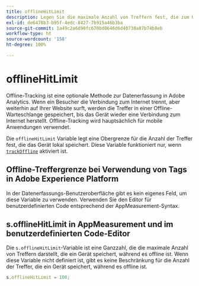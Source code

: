 ```yaml
---
title: offlineHitLimit
description: Legen Sie die maximale Anzahl von Treffern fest, die zum Offline-Tracking in die Warteschlange gestellt werden sollen.
exl-id: de6478b3-b95f-4edc-8427-7b915a46b3ba
source-git-commit: 1a49c2a6d90fc670bd0646d6d40738a87b74b8eb
workflow-type: ht
source-wordcount: '158'
ht-degree: 100%

---
```


# offlineHitLimit

Offline-Tracking ist eine optionale Methode zur Datenerfassung in Adobe Analytics. Wenn ein Besucher die Verbindung zum Internet trennt, aber weiterhin auf Ihrer Website surft, werden die Treffer in einer Offline-Warteschlange gespeichert, bis das Gerät wieder eine Verbindung zum Internet herstellt. Offline-Tracking wird hauptsächlich für mobile Anwendungen verwendet.

Die `offlineHitLimit` Variable legt eine Obergrenze für die Anzahl der Treffer fest, die das Gerät lokal speichert. Diese Variable funktioniert nur, wenn [`trackOffline`](trackoffline.md) aktiviert ist.

## Offline-Treffergrenze bei Verwendung von Tags in Adobe Experience Platform

In der Datenerfassungs-Benutzeroberfläche gibt es kein eigenes Feld, um diese Variable zu verwenden. Verwenden Sie den Editor für benutzerdefinierten Code entsprechend der AppMeasurement-Syntax.

## s.offlineHitLimit in AppMeasurement und im benutzerdefinierten Code-Editor

Die `s.offlineHitLimit`-Variable ist eine Ganzzahl, die die maximale Anzahl von Treffern darstellt, die ein Gerät speichert, während es offline ist. Wenn diese Variable nicht definiert ist, gibt es keine Beschränkung für die Anzahl der Treffer, die ein Gerät speichert, während es offline ist.

```js
s.offlineHitLimit = 100;
```
